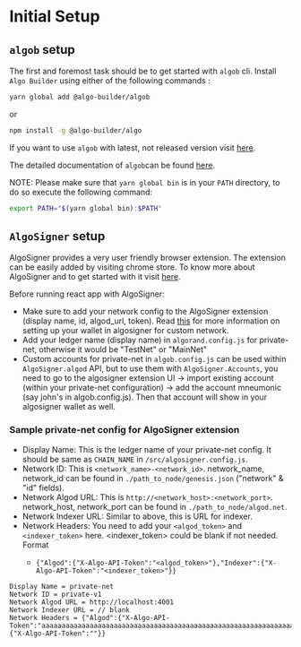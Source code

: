 # Initial Setup

## `algob` setup

The first and foremost task should be to get started with `algob` cli. Install `Algo Builder` using either of the following commands :

```bash
yarn global add @algo-builder/algob
```
or
```bash
npm install -g @algo-builder/algo
```
If you want to use `algob` with latest, not released version visit [here](https://github.com/scale-it/algo-builder#installation).

The detailed documentation of `algob`can be found [here](https://github.com/scale-it/algo-builder#readme).

NOTE: Please make sure that `yarn global bin` is in your `PATH` directory, to do so execute the following command:

```bash
export PATH="$(yarn global bin):$PATH"
```

## `AlgoSigner` setup

AlgoSigner provides a very user friendly browser extension. The extension can be easily added by visiting chrome store. To know more about AlgoSigner and to get started with it visit [here](https://github.com/PureStake/algosigner#readme).

Before running react app with AlgoSigner:
- Make sure to add your network config to the AlgoSigner extension (display name, id, algod_url, token). Read [this](https://github.com/PureStake/algosigner#custom-networks) for more information on setting up your wallet in algosigner for custom network.
- Add your ledger name (display name) in `algorand.config.js` for private-net, otherwise it would be "TestNet" or "MainNet"
- Custom accounts for private-net in `algob.config.js` can be used within `AlgoSigner.algod` API, but to use them with `AlgoSigner.Accounts`, you need to go to the algosigner extension UI -> import existing account (within your private-net configuration) -> add the account mneumonic (say john's in algob.config.js). Then that account will show in your algosigner wallet as well.

### Sample private-net config for AlgoSigner extension

- Display Name: This is the ledger name of your private-net config. It should be same as `CHAIN_NAME` in `/src/algosigner.config.js`.
- Network ID: This is `<network_name>-<network_id>`. network_name, network_id can be found in `./path_to_node/genesis.json` ("network" & "id" fields).
- Network Algod URL: This is `http://<network_host>:<network_port>`. network_host, network_port can be found in `./path_to_node/algod.net`.
- Network Indexer URL: Similar to above, this is URL for indexer.
- Network Headers: You need to add your `<algod_token>` and `<indexer_token>` here. <indexer_token> could be blank if not needed. Format
  - ```
    {"Algod":{"X-Algo-API-Token":"<algod_token>"},"Indexer":{"X-Algo-API-Token":"<indexer_token>"}}
    ```
```
Display Name = private-net
Network ID = private-v1
Network Algod URL = http://localhost:4001
Network Indexer URL = // blank
Network Headers = {"Algod":{"X-Algo-API-Token":"aaaaaaaaaaaaaaaaaaaaaaaaaaaaaaaaaaaaaaaaaaaaaaaaaaaaaaaaaaaaaaaa"},"Indexer":{"X-Algo-API-Token":""}}
```